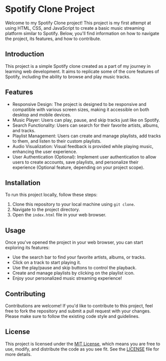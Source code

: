 # Spotify Clone Project

Welcome to my Spotify Clone project! This project is my first attempt at using HTML, CSS, and JavaScript to create a basic music streaming platform similar to Spotify. Below, you'll find information on how to navigate the project, its features, and how to contribute.

## Introduction

This project is a simple Spotify clone created as a part of my journey in learning web development. It aims to replicate some of the core features of Spotify, including the ability to browse and play music tracks.

## Features

- Responsive Design: The project is designed to be responsive and compatible with various screen sizes, making it accessible on both desktop and mobile devices.
- Music Player: Users can play, pause, and skip tracks just like on Spotify.
- Search Functionality: Users can search for their favorite artists, albums, and tracks.
- Playlist Management: Users can create and manage playlists, add tracks to them, and listen to their custom playlists.
- Audio Visualization: Visual feedback is provided while playing music, enhancing the user experience.
- User Authentication (Optional): Implement user authentication to allow users to create accounts, save playlists, and personalize their experience (Optional feature, depending on your project scope).

## Installation

To run this project locally, follow these steps:

1. Clone this repository to your local machine using `git clone`.
2. Navigate to the project directory.
3. Open the `index.html` file in your web browser.

## Usage

Once you've opened the project in your web browser, you can start exploring its features:

- Use the search bar to find your favorite artists, albums, or tracks.
- Click on a track to start playing it.
- Use the play/pause and skip buttons to control the playback.
- Create and manage playlists by clicking on the playlist icon.
- Enjoy your personalized music streaming experience!

## Contributing

Contributions are welcome! If you'd like to contribute to this project, feel free to fork the repository and submit a pull request with your changes. Please make sure to follow the existing code style and guidelines.

## License

This project is licensed under the [MIT License](LICENSE), which means you are free to use, modify, and distribute the code as you see fit. See the [LICENSE](LICENSE) file for more details.
